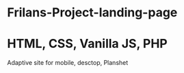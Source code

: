# Frilans-Project-landing-page

# HTML, CSS, Vanilla JS, PHP

Adaptive site for mobile, desctop, Planshet


